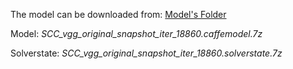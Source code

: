 The model can be downloaded from: [Model's Folder](https://drive.google.com/drive/folders/1T36s-KCKZ0oh0BAIH54_zEsbETtrOJHF?usp=sharing)

Model: _SCC_vgg_original_snapshot_iter_18860.caffemodel.7z_

Solverstate: _SCC_vgg_original_snapshot_iter_18860.solverstate.7z_
